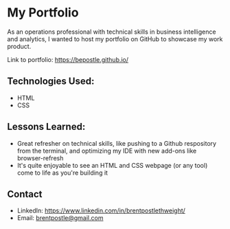 # My Portfolio

As an operations professional with technical skills in business intelligence and analytics, I wanted to host my portfolio on GitHub to showcase my work product.

Link to portfolio: https://bepostle.github.io/

## Technologies Used:

* HTML
* CSS

## Lessons Learned:

* Great refresher on technical skills, like pushing to a Github respository from the terminal, and optimizing my IDE with new add-ons like browser-refresh
* It's quite enjoyable to see an HTML and CSS webpage (or any tool) come to life as you're building it

## Contact

* LinkedIn: https://www.linkedin.com/in/brentpostlethweight/
* Email: brentpostle@gmail.com